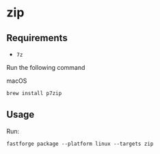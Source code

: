# zip

## Requirements

- `7z`

Run the following command

macOS

```dart
brew install p7zip
```

## Usage

Run:

```
fastforge package --platform linux --targets zip
```
